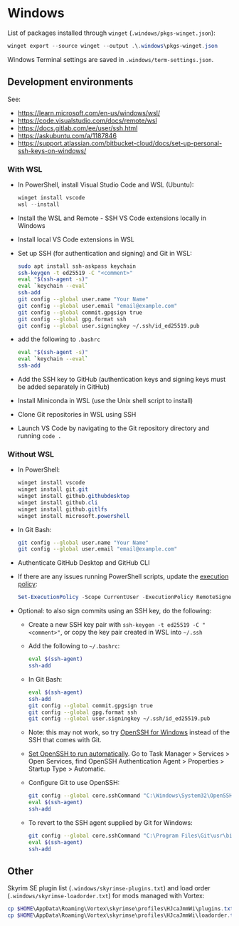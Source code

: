# Windows

List of packages installed through `winget` (`.windows/pkgs-winget.json`):

```powershell
winget export --source winget --output .\.windows\pkgs-winget.json
```

Windows Terminal settings are saved in `.windows/term-settings.json`.

## Development environments

See:

- <https://learn.microsoft.com/en-us/windows/wsl/>
- <https://code.visualstudio.com/docs/remote/wsl>
- <https://docs.gitlab.com/ee/user/ssh.html>
- <https://askubuntu.com/a/1187846>
- <https://support.atlassian.com/bitbucket-cloud/docs/set-up-personal-ssh-keys-on-windows/>

### With WSL

- In PowerShell, install Visual Studio Code and WSL (Ubuntu):

  ```powershell
  winget install vscode
  wsl --install
  ```

- Install the WSL and Remote - SSH VS Code extensions locally in Windows
- Install local VS Code extensions in WSL
- Set up SSH (for authentication and signing) and Git in WSL:

  ```sh
  sudo apt install ssh-askpass keychain
  ssh-keygen -t ed25519 -C "<comment>"
  eval "$(ssh-agent -s)"
  eval `keychain --eval`
  ssh-add
  git config --global user.name "Your Name"
  git config --global user.email "email@example.com"
  git config --global commit.gpgsign true
  git config --global gpg.format ssh
  git config --global user.signingkey ~/.ssh/id_ed25519.pub
  ```

- add the following to `.bashrc`

  ```sh
  eval "$(ssh-agent -s)"
  eval `keychain --eval`
  ssh-add
  ```

- Add the SSH key to GitHub (authentication keys and signing keys must be added separately in GitHub)
- Install Miniconda in WSL (use the Unix shell script to install)
- Clone Git repositories in WSL using SSH
- Launch VS Code by navigating to the Git repository directory and running `code .`

### Without WSL

- In PowerShell:

  ```powershell
  winget install vscode
  winget install git.git
  winget install github.githubdesktop
  winget install github.cli
  winget install github.gitlfs
  winget install microsoft.powershell
  ```

- In Git Bash:

  ```sh
  git config --global user.name "Your Name"
  git config --global user.email "email@example.com"
  ```

- Authenticate GitHub Desktop and GitHub CLI

- If there are any issues running PowerShell scripts, update the [execution policy](https://learn.microsoft.com/en-us/powershell/module/microsoft.powershell.core/about/about_execution_policies):

  ```powershell
  Set-ExecutionPolicy -Scope CurrentUser -ExecutionPolicy RemoteSigned
  ```

- Optional: to also sign commits using an SSH key, do the following:

  - Create a new SSH key pair with `ssh-keygen -t ed25519 -C "<comment>"`, or copy the key pair created in WSL into `~/.ssh`

  - Add the following to `~/.bashrc`:

    ```sh
    eval $(ssh-agent)
    ssh-add
    ```

  - In Git Bash:

    ```sh
    eval $(ssh-agent)
    ssh-add
    git config --global commit.gpgsign true
    git config --global gpg.format ssh
    git config --global user.signingkey ~/.ssh/id_ed25519.pub
    ```

  - Note: this may not work, so try [OpenSSH for Windows](https://learn.microsoft.com/en-us/windows-server/administration/openssh/openssh_install_firstuse) instead of the SSH that comes with Git.

  - [Set OpenSSH to run automatically](https://github.com/Microsoft/vscode/issues/13680#issuecomment-414841885). Go to Task Manager > Services > Open Services, find OpenSSH Authentication Agent > Properties > Startup Type > Automatic.

  - Configure Git to use OpenSSH:

    ```sh
    git config --global core.sshCommand "C:\Windows\System32\OpenSSH\ssh.exe"
    eval $(ssh-agent)
    ssh-add
    ```

  - To revert to the SSH agent supplied by Git for Windows:

    ```sh
    git config --global core.sshCommand "C:\Program Files\Git\usr\bin\ssh.exe"
    eval $(ssh-agent)
    ssh-add
    ```

## Other

Skyrim SE plugin list (`.windows/skyrimse-plugins.txt`) and load order (`.windows/skyrimse-loadorder.txt`) for mods managed with Vortex:

```powershell
cp $HOME\AppData\Roaming\Vortex\skyrimse\profiles\HJcaJmmWi\plugins.txt .\.windows\skyrimse-plugins.txt
cp $HOME\AppData\Roaming\Vortex\skyrimse\profiles\HJcaJmmWi\loadorder.txt .\.windows\skyrimse-loadorder.txt
```
